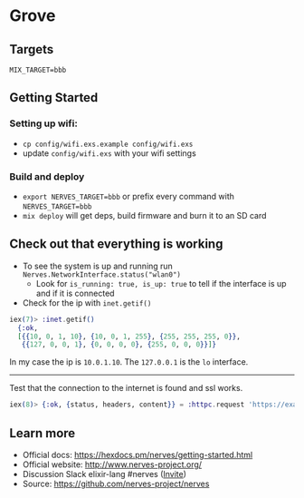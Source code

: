 # Grove

## Targets

`MIX_TARGET=bbb`

## Getting Started

### Setting up wifi:

  * `cp config/wifi.exs.example config/wifi.exs`
  * update `config/wifi.exs` with your wifi settings

### Build and deploy

  * `export NERVES_TARGET=bbb` or prefix every command with `NERVES_TARGET=bbb`
  * `mix deploy` will get deps, build firmware and burn it to an SD card

## Check out that everything is working

  * To see the system is up and running run `Nerves.NetworkInterface.status("wlan0")`
    * Look for `is_running: true, is_up: true` to tell if the interface
      is up and if it is connected
  * Check for the ip with `inet.getif()`

~~~elixir
iex(7)> :inet.getif()
  {:ok,
  [{{10, 0, 1, 10}, {10, 0, 1, 255}, {255, 255, 255, 0}},
   {{127, 0, 0, 1}, {0, 0, 0, 0}, {255, 0, 0, 0}}]}
~~~

In my case the ip is `10.0.1.10`. The `127.0.0.1` is the `lo` interface.

---

Test that the connection to the internet is found and ssl works.

~~~elixir
iex(8)> {:ok, {status, headers, content}} = :httpc.request 'https://example.com'
~~~


## Learn more

  * Official docs: https://hexdocs.pm/nerves/getting-started.html
  * Official website: http://www.nerves-project.org/
  * Discussion Slack elixir-lang #nerves ([Invite](https://elixir-slackin.herokuapp.com/))
  * Source: https://github.com/nerves-project/nerves
